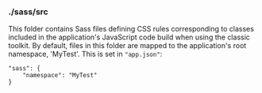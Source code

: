 ### ./sass/src

This folder contains Sass files defining CSS rules corresponding to classes
included in the application's JavaScript code build when using the classic toolkit.
By default, files in this folder are mapped to the application's root namespace, 'MyTest'.
This is set in `"app.json"`:

    "sass": {
        "namespace": "MyTest"
    }